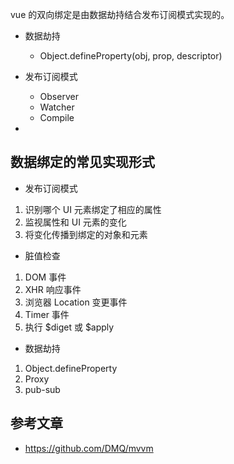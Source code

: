vue 的双向绑定是由数据劫持结合发布订阅模式实现的。

-   数据劫持

    -   Object.defineProperty(obj, prop, descriptor)

-   发布订阅模式

    -   Observer
    -   Watcher
    -   Compile

-

## 数据绑定的常见实现形式

-   发布订阅模式

1. 识别哪个 UI 元素绑定了相应的属性
2. 监视属性和 UI 元素的变化
3. 将变化传播到绑定的对象和元素

-   脏值检查

1. DOM 事件
2. XHR 响应事件
3. 浏览器 Location 变更事件
4. Timer 事件
5. 执行 $diget 或 $apply

-   数据劫持

1. Object.defineProperty
2. Proxy
3. pub-sub

## 参考文章

- https://github.com/DMQ/mvvm
